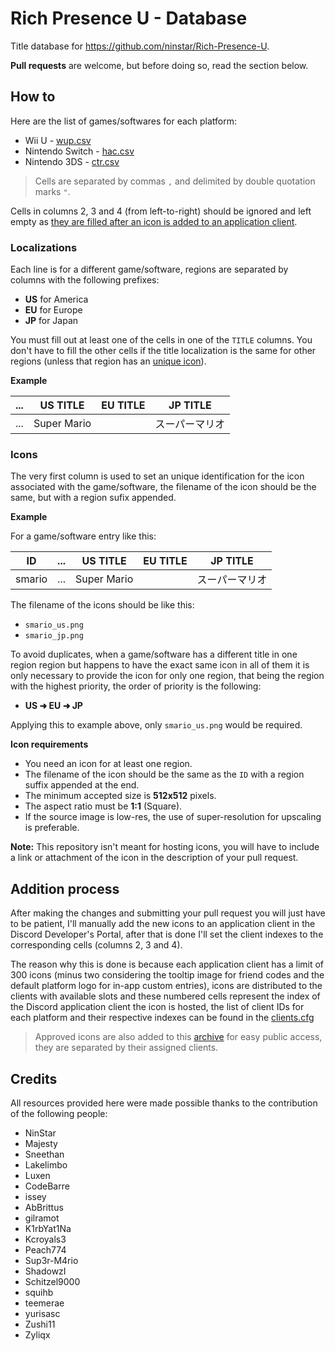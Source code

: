 # Rich Presence U - Database

Title database for https://github.com/ninstar/Rich-Presence-U.

**Pull requests** are welcome, but before doing so, read the section below.

## How to

Here are the list of games/softwares for each platform:

- Wii U - [wup.csv](titles/wup.csv)
- Nintendo Switch - [hac.csv](titles/hac.csv)
- Nintendo 3DS - [ctr.csv](titles/ctr.csv)

> Cells are separated by commas ``,`` and delimited by double quotation marks ``"``.

Cells in columns 2, 3 and 4 (from left-to-right) should be ignored and left empty as [they are filled after an icon is added to an application client](#addition-process).

### Localizations

Each line is for a different game/software, regions are separated by columns with the following prefixes:

- **US** for America
- **EU** for Europe
- **JP** for Japan

You must fill out at least one of the cells in one of the `TITLE` columns. You don't have to fill the other cells if the title localization is the same for other regions (unless that region has an [unique icon](#icons)).

**Example**

| ... | US TITLE | EU TITLE | JP TITLE |
| --- | --- | --- | --- |
| ... | Super Mario |     | スーパーマリオ |

### Icons

The very first column is used to set an unique identification for the icon associated with the game/software, the filename of the icon should be the same, but with a region sufix appended.

**Example**

For a game/software entry like this:

| ID | ... | US TITLE | EU TITLE | JP TITLE |
| --- | --- | --- | --- | --- |
| smario | ... | Super Mario |     | スーパーマリオ |

The filename of the icons should be like this:

- ``smario_us.png``
- ``smario_jp.png``

To avoid duplicates, when a game/software has a different title in one region region but happens to have the exact same icon in all of them it is only necessary to provide the icon for only one region, that being the region with the highest priority, the order of priority is the following:

- **US ➜ EU ➜ JP**

Applying this to example above, only ``smario_us.png`` would be required.

**Icon requirements**

- You need an icon for at least one region.
- The filename of the icon should be the same as the `ID` with a region suffix appended at the end.
- The minimum accepted size is **512x512** pixels.
- The aspect ratio must be **1:1** (Square).
- If the source image is low-res, the use of super-resolution for upscaling is preferable.

**Note:** This repository isn't meant for hosting icons, you will have to include a link or attachment of the icon in the description of your pull request.

## Addition process

After making the changes and submitting your pull request you will just have to be patient, I'll manually add the new icons to an application client in the Discord Developer's Portal, after that is done I'll set the client indexes to the corresponding cells (columns 2, 3 and 4).

The reason why this is done is because each application client has a limit of 300 icons (minus two considering the tooltip image for friend codes and the default platform logo for in-app custom entries), icons are distributed to the clients with available slots and these numbered cells represent the index of the Discord application client the icon is hosted, the list of client IDs for each platform and their respective indexes can be found in the [clients.cfg](clients.cfg)

> Approved icons are also added to this [archive](https://drive.google.com/file/d/1xZd9W63jLR-vvI73lcIWh4S-aj06DFXP/view?usp=sharing) for easy public access, they are separated by their assigned clients.

## Credits

All resources provided here were made possible thanks to the contribution of the following people:

- NinStar
- Majesty
- Sneethan
- Lakelimbo
- Luxen
- CodeBarre
- issey
- AbBrittus
- gilramot
- K1rbYat1Na
- Kcroyals3
- Peach774
- Sup3r-M4rio
- ShadowzI
- Schitzel9000
- squihb
- teemerae
- yurisasc
- Zushi11
- Zyliqx
